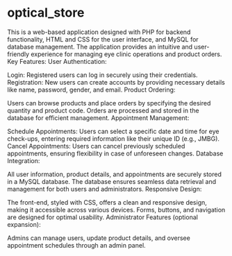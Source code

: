 # optical_store
This is a web-based application designed with PHP for backend functionality, HTML and CSS for the user interface, and MySQL for database management. The application provides an intuitive and user-friendly experience for managing eye clinic operations and product orders.
Key Features:
User Authentication:

Login: Registered users can log in securely using their credentials.
Registration: New users can create accounts by providing necessary details like name, password, gender, and email.
Product Ordering:

Users can browse products and place orders by specifying the desired quantity and product code.
Orders are processed and stored in the database for efficient management.
Appointment Management:

Schedule Appointments: Users can select a specific date and time for eye check-ups, entering required information like their unique ID (e.g., JMBG).
Cancel Appointments: Users can cancel previously scheduled appointments, ensuring flexibility in case of unforeseen changes.
Database Integration:

All user information, product details, and appointments are securely stored in a MySQL database.
The database ensures seamless data retrieval and management for both users and administrators.
Responsive Design:

The front-end, styled with CSS, offers a clean and responsive design, making it accessible across various devices.
Forms, buttons, and navigation are designed for optimal usability.
Administrator Features (optional expansion):

Admins can manage users, update product details, and oversee appointment schedules through an admin panel.
